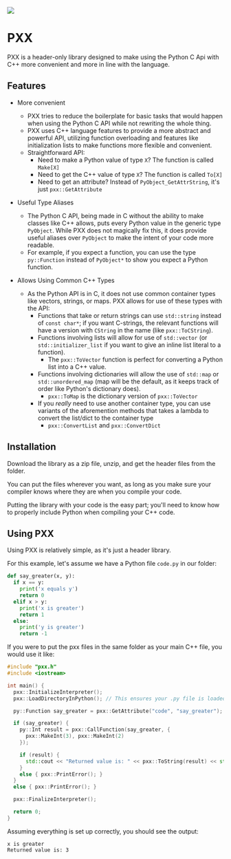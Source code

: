 ![](https://img.shields.io/badge/version-0.3-blue?style=for-the-badge&logo=C%2B%2B)

# PXX

PXX is a header-only library designed to make using the Python C Api with C++
more convenient and more in line with the language.

## Features

- More convenient
  - PXX tries to reduce the boilerplate for basic tasks that would happen when
    using the Python C API while not rewriting the whole thing.
  - PXX uses C++ language features to provide a more abstract and powerful API,
    utilizing function overloading and features like initialization lists to
    make functions more flexible and convenient.
  - Straightforward API:
    - Need to make a Python value of type `X`? The function is called `Make[X]`
    - Need to get the C++ value of type `X`? The function is called `To[X]`
    - Need to get an attribute? Instead of `PyObject_GetAttrString`, it's just
      `pxx::GetAttribute`
  
- Useful Type Aliases
  - The Python C API, being made in C without the ability to make classes like
    C++ allows, puts every Python value in the generic type `PyObject`. While
    PXX does not magically fix this, it does provide useful aliases over
    `PyObject` to make the intent of your code more readable.
  - For example, if you expect a function, you can use the type `py::Function`
    instead of `PyObject*` to show you expect a Python function.

- Allows Using Common C++ Types
  - As the Python API is in C, it does not use common container types like
    vectors, strings, or maps. PXX allows for use of these types with the API:
    - Functions that take or return strings can use `std::string` instead of
      `const char*`; if you want C-strings, the relevant functions will have
      a version with `CString` in the name (like `pxx::ToCString`).
    - Functions involving lists will allow for use of `std::vector` (or
      `std::initializer_list` if you want to give an inline list literal to
      a function).
      - The `pxx::ToVector` function is perfect for converting a Python list
        into a C++ value.
    - Functions involving dictionaries will allow the use of `std::map` or
      `std::unordered_map` (map will be the default, as it keeps track of order
      like Python's dictionary does).
      - `pxx::ToMap` is the dictionary version of `pxx::ToVector`
    - If you *really* need to use another container type, you can use variants
      of the aforemention methods that takes a lambda to convert the list/dict
      to the container type
      - `pxx::ConvertList` and `pxx::ConvertDict`
## Installation

Download the library as a zip file, unzip, and get the header files from the
folder.

You can put the files wherever you want, as long as you make sure your
compiler knows where they are when you compile your code.

Putting the library with your code is the easy part; you'll need to know how
to properly include Python when compiling your C++ code.

## Using PXX

Using PXX is relatively simple, as it's just a header library.

For this example, let's assume we have a Python file `code.py` in our folder:
```py
def say_greater(x, y):
  if x == y:
    print('x equals y')
    return 0
  elif x > y:
    print('x is greater')
    return 1
  else:
    print('y is greater')
    return -1

```
If you were to put the pxx files in the same folder as your main C++ file,
you would use it like:
```cpp
#include "pxx.h"
#include <iostream>

int main() {
  pxx::InitializeInterpreter();
  pxx::LoadDirectoryInPython(); // This ensures your .py file is loaded.

  py::Function say_greater = pxx::GetAttribute("code", "say_greater");

  if (say_greater) {
    py::Int result = pxx::CallFunction(say_greater, {
      pxx::MakeInt(3), pxx::MakeInt(2)
    });

    if (result) {
      std::cout << "Returned value is: " << pxx::ToString(result) << std::endl;
    }
    else { pxx::PrintError(); }
  }
  else { pxx::PrintError(); }

  pxx::FinalizeInterpreter();

  return 0;
}
```

Assuming everything is set up correctly, you should see the output:
```
x is greater
Returned value is: 3
```